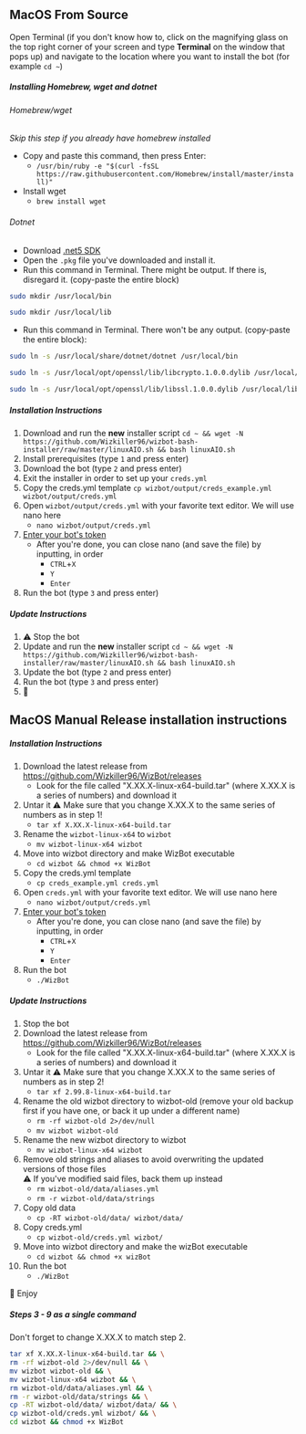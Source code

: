 ## MacOS From Source 

Open Terminal (if you don't know how to, click on the magnifying glass on the top right corner of your screen and type **Terminal** on the window that pops up) and navigate to the location where you want to install the bot (for example `cd ~`) 

##### Installing Homebrew, wget and dotnet

###### Homebrew/wget
*Skip this step if you already have homebrew installed*
- Copy and paste this command, then press Enter:  
    - `/usr/bin/ruby -e "$(curl -fsSL https://raw.githubusercontent.com/Homebrew/install/master/install)"`  
- Install wget  
   - `brew install wget`

###### Dotnet
- Download [.net5 SDK](https://dotnet.microsoft.com/download/dotnet/5.0)
- Open the `.pkg` file you've downloaded and install it.
- Run this command in Terminal. There might be output. If there is, disregard it. (copy-paste the entire block)
```bash
sudo mkdir /usr/local/bin

sudo mkdir /usr/local/lib
```
- Run this command in Terminal. There won't be any output. (copy-paste the entire block):
```bash
sudo ln -s /usr/local/share/dotnet/dotnet /usr/local/bin

sudo ln -s /usr/local/opt/openssl/lib/libcrypto.1.0.0.dylib /usr/local/lib/

sudo ln -s /usr/local/opt/openssl/lib/libssl.1.0.0.dylib /usr/local/lib/
```

##### Installation Instructions

1. Download and run the **new** installer script `cd ~ && wget -N https://github.com/Wizkiller96/wizbot-bash-installer/raw/master/linuxAIO.sh && bash linuxAIO.sh`
2. Install prerequisites (type `1` and press enter)
3. Download the bot (type `2` and press enter)
4. Exit the installer in order to set up your `creds.yml` 
5. Copy the creds.yml template 
    `cp wizbot/output/creds_example.yml wizbot/output/creds.yml` 
6. Open `wizbot/output/creds.yml` with your favorite text editor. We will use nano here
    - `nano wizbot/output/creds.yml`
7. [Enter your bot's token](#creds-guide)
    - After you're done, you can close nano (and save the file) by inputting, in order 
      - `CTRL`+`X`
      - `Y`
      - `Enter`
8. Run the bot (type `3` and press enter)

##### Update Instructions

1. ⚠ Stop the bot
2. Update and run the **new** installer script `cd ~ && wget -N https://github.com/Wizkiller96/wizbot-bash-installer/raw/master/linuxAIO.sh && bash linuxAIO.sh`
3. Update the bot (type `2` and press enter)
4. Run the bot (type `3` and press enter)
5. 🎉 

## MacOS Manual Release installation instructions

##### Installation Instructions

1. Download the latest release from <https://github.com/Wizkiller96/WizBot/releases>
   - Look for the file called "X.XX.X-linux-x64-build.tar" (where X.XX.X is a series of numbers) and download it
2. Untar it 
   ⚠ Make sure that you change X.XX.X to the same series of numbers as in step 1!
    - `tar xf X.XX.X-linux-x64-build.tar`
3. Rename the `wizbot-linux-x64` to `wizbot` 
    - `mv wizbot-linux-x64 wizbot`
4. Move into wizbot directory and make WizBot executable
    - `cd wizbot && chmod +x WizBot`
5. Copy the creds.yml template 
    - `cp creds_example.yml creds.yml` 
6. Open `creds.yml` with your favorite text editor. We will use nano here
    - `nano wizbot/output/creds.yml`
8. [Enter your bot's token](#creds-guide)
    - After you're done, you can close nano (and save the file) by inputting, in order 
       - `CTRL`+`X`
       - `Y`
       - `Enter`
9. Run the bot
    - `./WizBot`

##### Update Instructions

1. Stop the bot
2. Download the latest release from <https://github.com/Wizkiller96/WizBot/releases>
    - Look for the file called "X.XX.X-linux-x64-build.tar" (where X.XX.X is a series of numbers) and download it
3. Untar it 
   ⚠ Make sure that you change X.XX.X to the same series of numbers as in step 2!
    - `tar xf 2.99.8-linux-x64-build.tar`
4. Rename the old wizbot directory to wizbot-old (remove your old backup first if you have one, or back it up under a different name)
    - `rm -rf wizbot-old 2>/dev/null`
    - `mv wizbot wizbot-old`
5. Rename the new wizbot directory to wizbot
    - `mv wizbot-linux-x64 wizbot`
6. Remove old strings and aliases to avoid overwriting the updated versions of those files  
   ⚠ If you've modified said files, back them up instead
    - `rm wizbot-old/data/aliases.yml`
    - `rm -r wizbot-old/data/strings`
7. Copy old data
    - `cp -RT wizbot-old/data/ wizbot/data/`
8. Copy creds.yml
    - `cp wizbot-old/creds.yml wizbot/`
9. Move into wizbot directory and make the wizBot executable
    - `cd wizbot && chmod +x wizBot`
10. Run the bot 
    - `./WizBot`

🎉 Enjoy

##### Steps 3 - 9 as a single command  

Don't forget to change X.XX.X to match step 2.
```sh
tar xf X.XX.X-linux-x64-build.tar && \
rm -rf wizbot-old 2>/dev/null && \
mv wizbot wizbot-old && \
mv wizbot-linux-x64 wizbot && \
rm wizbot-old/data/aliases.yml && \
rm -r wizbot-old/data/strings && \
cp -RT wizbot-old/data/ wizbot/data/ && \
cp wizbot-old/creds.yml wizbot/ && \
cd wizbot && chmod +x WizBot
```